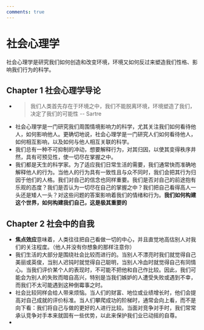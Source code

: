 ```yaml
---
comments: true
---
```


# 社会心理学

社会心理学是研究我们如何创造和改变环境，环境又如何反过来塑造我们性格、影响我们行为的科学。

## Chapter 1 社会心理学导论

* > 我们人类首先存在于环境之中，我们不能脱离环境，环境塑造了我们，决定了我们的可能性   -- Sartre
* 社会心理学是一门研究我们周围情境影响力的科学，尤其关注我们如何看待他人，如何影响他人。更确切地说，社会心理学是一门研究人们如何看待他人，如何相互影响，以及如何与他人相互关联的科学。
* 我们总有一种不可抑制的冲动，想要解释行为，对其归因，以使其变得秩序井然，具有可预见性，使一切尽在掌握之中。
* 我们都是天生的科学家。为了适应我们日常生活的需要，我们通常快而准确地解释他人的行为。当他人的行为具有一致性且与众不同时，我们会把其行为归因于他们的人格。我们对自己的信念也同样重要。我们是否对自己的前途抱有乐观的态度？我们是否认为一切尽在自己的掌握之中？我们把自己看得高人一头还是矮人一头？对这些问题的答案影响着我们的情绪和行为。**我们如何构建这个世界，如何构建我们自己，这是极其重要的**

## Chapter 2 社会中的自我

* **焦点效应**意味着，人类往往把自己看做一切的中心，并且直觉地高估别人对我们的关注程度。（他人并没有你想象的那样注意你）
* 我们生活的大部分是围绕社会比较而进行的。当别人不漂亮时我们就觉得自己美丽或英俊，当别人迟钝时就觉得自己聪明，当别人冷血时就觉得自己有同情心。当我们评价某个人的表现时，不可能不把他和自己作比较。因此，我们可能会为别人的失败而暗自高兴，特别是当我们嫉妒的人遭受失败或遇到不幸，而我们不太可能遇到这种倒霉事之时。
* 社会比较同样会给人带来烦恼。当人们的财富、地位或业绩增长时，他们会提高对自己成就的评价标准。当人们攀爬成功的阶梯时，通常会向上看，而不是向下看：我们将自己与做的更好的人进行比较。当面对竞争对手时，我们常常承认竞争对手本来就固有一些优势，以此来保护我们业已动摇的自尊。
* 